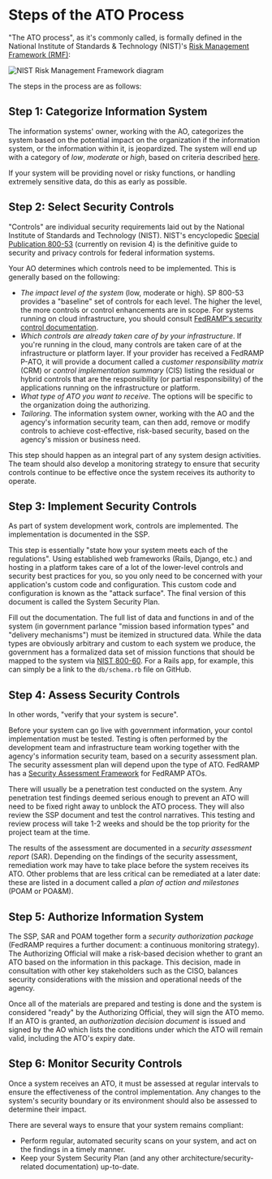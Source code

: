 # Steps of the ATO Process

"The ATO process", as it's commonly called, is formally defined in the National Institute of Standards & Technology (NIST)'s [Risk Management Framework (RMF)](<https://csrc.nist.gov/projects/risk-management/risk-management-framework-(RMF)-Overview>):

![NIST Risk Management Framework diagram](https://csrc.nist.gov/CSRC/media/Projects/Risk-Management/images-media/OrgRMF_v3.png)

The steps in the process are as follows:

## Step 1: Categorize Information System

The information systems' owner, working with the AO, categorizes the system based on the potential impact on the organization if the information system, or the information within it, is jeopardized. The system will end up with a category of _low_, _moderate_ or _high_, based on criteria described [here](./categorization.md).

If your system will be providing novel or risky functions, or handling extremely sensitive data, do this as early as possible.

## Step 2: Select Security Controls

"Controls" are individual security requirements laid out by the National Institute of Standards and Technology (NIST). NIST's encyclopedic [Special Publication 800-53](http://nvlpubs.nist.gov/nistpubs/SpecialPublications/NIST.SP.800-53r4.pdf) (currently on revision 4) is the definitive guide to security and privacy controls for federal information systems.

Your AO determines which controls need to be implemented. This is generally based on the following:

- _The impact level of the system_ (low, moderate or high). SP 800-53 provides a "baseline" set of controls for each level. The higher the level, the more controls or control enhancements are in scope. For systems running on cloud infrastructure, you should consult [FedRAMP's security control documentation](https://www.fedramp.gov/resources/documents-2016/).
- _Which controls are already taken care of by your infrastructure_. If you're running in the cloud, many controls are taken care of at the infrastructure or platform layer. If your provider has received a FedRAMP P-ATO, it will provide a document called a _customer responsibility matrix_ (CRM) or _control implementation summary_ (CIS) listing the residual or hybrid controls that are the responsibility (or partial responsibility) of the applications running on the infrastructure or platform.
- _What type of ATO you want to receive_. The options will be specific to the organization doing the authorizing.
- _Tailoring_. The information system owner, working with the AO and the agency's information security team, can then add, remove or modify controls to achieve cost-effective, risk-based security, based on the agency's mission or business need.

This step should happen as an integral part of any system design activities. The team should also develop a monitoring strategy to ensure that security controls continue to be effective once the system receives its authority to operate.

## Step 3: Implement Security Controls

As part of system development work, controls are implemented. The implementation is documented in the SSP.

This step is essentially "state how your system meets each of the regulations". Using established web frameworks (Rails, Django, etc.) and hosting in a platform takes care of a lot of the lower-level controls and security best practices for you, so you only need to be concerned with your application's custom code and configuration. This custom code and configuration is known as the "attack surface". The final version of this document is called the System Security Plan.

Fill out the documentation. The full list of data and functions in and of the system (in government parlance "mission based information types" and "delivery mechanisms") must be itemized in structured data. While the data types are obviously arbitrary and custom to each system we produce, the government has a formalized data set of mission functions that should be mapped to the system via [NIST 800-60](https://nvlpubs.nist.gov/nistpubs/Legacy/SP/nistspecialpublication800-60v1r1.pdf). For a Rails app, for example, this can simply be a link to the `db/schema.rb` file on GitHub.

## Step 4: Assess Security Controls

In other words, "verify that your system is secure".

Before your system can go live with government information, your contol implementation must be tested. Testing is often performed by the development team and infrastructure team working together with the agency's information security team, based on a security assessment plan. The security assessment plan will depend upon the type of ATO. FedRAMP has a [Security Assessment Framework](https://www.fedramp.gov/resources/documents-2016/) for FedRAMP ATOs.

There will usually be a penetration test conducted on the system. Any penetration test findings deemed serious enough to prevent an ATO will need to be fixed right away to unblock the ATO process. They will also review the SSP document and test the control narratives. This testing and review process will take 1-2 weeks and should be the top priority for the project team at the time.

The results of the assessment are documented in a _security assessment report_ (SAR). Depending on the findings of the security assessment, remediation work may have to take place before the system receives its ATO. Other problems that are less critical can be remediated at a later date: these are listed in a document called a _plan of action and milestones_ (POAM or POA&M).

## Step 5: Authorize Information System

The SSP, SAR and POAM together form a _security authorization package_ (FedRAMP requires a further document: a continuous monitoring strategy). The Authorizing Official will make a risk-based decision whether to grant an ATO based on the information in this package. This decision, made in consultation with other key stakeholders such as the CISO, balances security considerations with the mission and operational needs of the agency.

Once all of the materials are prepared and testing is done and the system is considered "ready" by the Authorizing Official, they will sign the ATO memo. If an ATO is granted, an _authorization decision document_ is issued and signed by the AO which lists the conditions under which the ATO will remain valid, including the ATO's expiry date.

## Step 6: Monitor Security Controls

Once a system receives an ATO, it must be assessed at regular intervals to ensure the effectiveness of the control implementation. Any changes to the system's security boundary or its environment should also be assessed to determine their impact.

There are several ways to ensure that your system remains compliant:

- Perform regular, automated security scans on your system, and act on the findings in a timely manner.
- Keep your System Security Plan (and any other architecture/security-related documentation) up-to-date.
